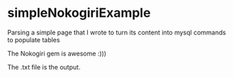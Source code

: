 # simpleNokogiriExample
Parsing a simple page that I wrote to turn its content into mysql commands to populate tables

The Nokogiri gem is awesome :)))

The .txt file is the output.
